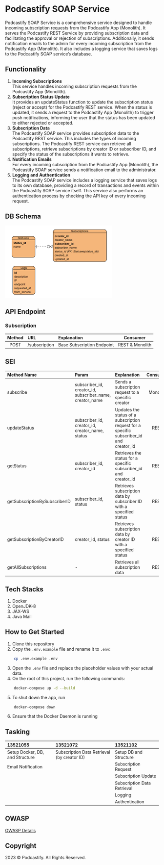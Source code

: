# Podcastify SOAP Service

Podcastify SOAP Service is a comprehensive service designed to handle incoming subscription requests from the Podcastify App (Monolith). It serves the Podcastify REST Service by providing subscription data and facilitating the approval or rejection of subscriptions. Additionally, it sends notification emails to the admin for every incoming subscription from the Podcastify App (Monolith). It also includes a logging service that saves logs to the Podcastify SOAP service’s database.

## Functionality
1. <b>Incoming Subscriptions</b> </br> This service handles incoming subscription requests from the Podcastify App (Monolith).
2. <b>Subscription Status Update</b> </br> It provides an updateStatus function to update the subscription status (reject or accept) for the Podcastify REST service. When the status is updated, it sends a request to the Podcastify App (Monolith) to trigger push notifications, informing the user that the status has been updated to either rejected or accepted.
3. <b>Subscription Data</b> </br> The Podcastify SOAP service provides subscription data to the Podcastify REST service. This includes the types of incoming subscriptions. The Podcastify REST service can retrieve all subscriptions, retrieve subscriptions by creator ID or subscriber ID, and specify the status of the subscriptions it wants to retrieve.
4. <b>Notification Emails</b> </br> For every incoming subscription from the Podcastify App (Monolith), the Podcastify SOAP service sends a notification email to the administrator.
5. <b>Logging and Authentication</b> </br> The Podcastify SOAP service includes a logging service that saves logs to its own database, providing a record of transactions and events within the Podcastify SOAP service itself. This service also performs an authentication process by checking the API key of every incoming request.

## DB Schema
<img src="readme/soap_erd.png" width=350>

## API Endpoint
### Subscription
|Method| URL | Explanation | Consumer |
|:--:|:--|:--|:--:|
| POST | /subscription | Base Subscription Endpoint | REST & Monolith |

## SEI
|Method Name| Param | Explanation | Consumer |
|:--|:--|:--|:--:|
| subscribe | subscriber_id, creator_id, subscriber_name, creator_name | Sends a subscription request to a specific creator | Monolith |
| updateStatus | subscriber_id, creator_id, creator_name, status | Updates the status of a subscription request for a specific subscriber_id and creator_id | REST |
| getStatus | subscriber_id, creator_id | Retrieves the status for a specific subscriber_id and creator_id | REST |
| getSubscriptionBySubscriberID | subscriber_id, status | Retrieves subscription data by subscriber ID with a specified status | REST |
| getSubscriptionByCreatorID | creator_id, status | Retrieves subscription data by creator ID with a specified status | REST |
| getAllSubscriptions | - | Retrieves all subscription data | REST |

## Tech Stacks  
1. Docker
2. OpenJDK-8
3. JAX-WS
4. Java Mail

## How to Get Started
1. Clone this repository
2. Copy the `.env.example` file and rename it to `.env`:
```bash
    cp .env.example .env
```
3. Open the `.env` file and replace the placeholder values with your actual data.
4. On the root of this project, run the following commands:
```bash
    docker-compose up -d --build
```
5. To shut down the app, run
```bash
    docker-compose down
```
6. Ensure that the Docker Daemon is running

## Tasking
| 13521055                            | 13521072                                    | 13521102                   |
| :---------------------------------- | :------------------------------------------ | :------------------------- |
| Setup Docker, DB, and Structure     | Subscription Data Retrieval (by creator ID) | Setup DB and Structure     |
| Email Notification                  |                                             | Subscription Request       |
|                                     |                                             | Subscription Update        |
|                                     |                                             | Subscription Data Retrieval|
|                                     |                                             | Logging                    |
|                                     |                                             | Authentication             |

## OWASP
[OWASP Details](OWASP.md)

## Copyright
2023 © Podcastify. All Rights Reserved.
